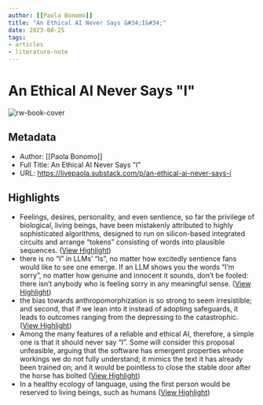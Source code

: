 ```yaml
---
author: [[Paola Bonomo]]
title: "An Ethical AI Never Says &#34;I&#34;"
date: 2023-08-25
tags: 
- articles
- literature-note
---
```

# An Ethical AI Never Says "I"

![rw-book-cover](https://substackcdn.com/image/fetch/f_auto,q_auto:best,fl_progressive:steep/https%3A%2F%2Flivepaola.substack.com%2Ftwitter%2Fsubscribe-card.jpg%3Fv%3D1027946171%26version%3D9)

## Metadata
- Author: [[Paola Bonomo]]
- Full Title: An Ethical AI Never Says "I"
- URL: https://livepaola.substack.com/p/an-ethical-ai-never-says-i

## Highlights
- Feelings, desires, personality, and even sentience, so far the privilege of biological, living beings, have been mistakenly attributed to highly sophisticated algorithms, designed to run on silicon-based integrated circuits and arrange “tokens” consisting of words into plausible sequences. ([View Highlight](https://read.readwise.io/read/01gzkzvtc3cmym2qhp9ddz9wnq))
- there is no “I” in LLMs’ “Is”, no matter how excitedly sentience fans would like to see one emerge. If an LLM shows you the words “I’m sorry”, no matter how genuine and innocent it sounds, don’t be fooled: there isn’t anybody who is feeling sorry in any meaningful sense. ([View Highlight](https://read.readwise.io/read/01gzkzzt0an1tz1p0aqq8zyxtd))
- the bias towards anthropomorphization is so strong to seem irresistible; and second, that if we lean into it instead of adopting safeguards, it leads to outcomes ranging from the depressing to the catastrophic. ([View Highlight](https://read.readwise.io/read/01gzm00kyxdd75t06wa3h1g1tw))
- Among the many features of a reliable and ethical AI, therefore, a simple one is that it should never say “I”. Some will consider this proposal unfeasible, arguing that the software has emergent properties whose workings we do not fully understand; it mimics the text it has already been trained on; and it would be pointless to close the stable door after the horse has bolted ([View Highlight](https://read.readwise.io/read/01gzm01ace9hy7hzbhqk1xnddr))
- In a healthy ecology of language, using the first person would be reserved to living beings, such as humans ([View Highlight](https://read.readwise.io/read/01gzm02a4874sdjggmtrq2thpg))
